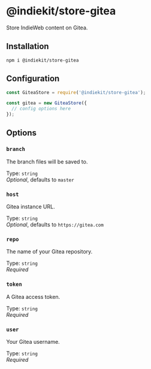 # @indiekit/store-gitea

Store IndieWeb content on Gitea.

## Installation

`npm i @indiekit/store-gitea`

## Configuration

```js
const GiteaStore = require('@indiekit/store-gitea');

const gitea = new GiteaStore({
  // config options here
});
```

## Options

### `branch`

The branch files will be saved to.

Type: `string`\
_Optional_, defaults to `master`

### `host`

Gitea instance URL.

Type: `string`\
_Optional_, defaults to `https://gitea.com`

### `repo`

The name of your Gitea repository.

Type: `string`\
_Required_

### `token`

A Gitea access token.

Type: `string`\
_Required_

### `user`

Your Gitea username.

Type: `string`\
_Required_
